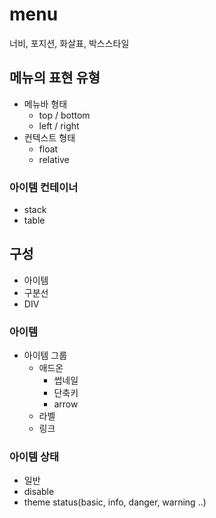 # menu
너비, 포지션, 화살표, 박스스타일

## 메뉴의 표현 유형
- 메뉴바 형태
    - top / bottom
    - left / right
- 컨텍스트 형태
    - float
    - relative

### 아이템 컨테이너 
- stack
- table

## 구성
- 아이템
- 구분선
- DIV

### 아이템
- 아이템 그룹
    - 애드온
        - 썹네일
        - 단축키
        - arrow
    - 라벨
    - 링크

### 아이템 상태
- 일반
- disable
- theme status(basic, info, danger, warning ..)